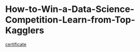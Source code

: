 # How-to-Win-a-Data-Science-Competition-Learn-from-Top-Kagglers


[certificate](https://coursera.org/share/5772baaa1fb01d1237ca83d3f0eef866)
